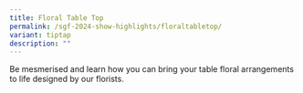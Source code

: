```yaml
---
title: Floral Table Top
permalink: /sgf-2024-show-highlights/floraltabletop/
variant: tiptap
description: ""
---
```

<p>Be mesmerised and learn how you can bring your table floral arrangements to life designed by our florists.</p><p></p>